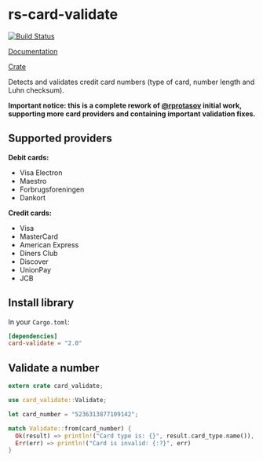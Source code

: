 rs-card-validate
================

[![Build Status](https://travis-ci.org/valeriansaliou/rs-card-validate.svg?branch=master)](https://travis-ci.org/valeriansaliou/rs-card-validate)

[Documentation](https://docs.rs/crate/card-validate)

[Crate](https://crates.io/crates/card-validate)

Detects and validates credit card numbers (type of card, number length and Luhn checksum).

**Important notice: this is a complete rework of [@rprotasov](https://github.com/rprotasov/creditcardvalidator) initial work, supporting more card providers and containing important validation fixes.**

## Supported providers

**Debit cards:**

* Visa Electron
* Maestro
* Forbrugsforeningen
* Dankort

**Credit cards:**

* Visa
* MasterCard
* American Express
* Diners Club
* Discover
* UnionPay
* JCB

## Install library

In your `Cargo.toml`:

```toml
[dependencies]
card-validate = "2.0"
```

## Validate a number

```rust
extern crate card_validate;

use card_validate::Validate;

let card_number = "5236313877109142";

match Validate::from(card_number) {
  Ok(result) => println!("Card type is: {}", result.card_type.name()),
  Err(err) => println!("Card is invalid: {:?}", err)
}
```

